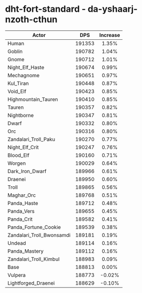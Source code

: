 # dht-fort-standard - da-yshaarj-nzoth-cthun
| Actor | DPS | Increase |
|---|:---:|:---:|
|Human|191353|1.35%|
|Goblin|190782|1.04%|
|Gnome|190712|1.01%|
|Night_Elf_Haste|190674|0.99%|
|Mechagnome|190651|0.97%|
|Kul_Tiran|190448|0.87%|
|Void_Elf|190423|0.85%|
|Highmountain_Tauren|190410|0.85%|
|Tauren|190357|0.82%|
|Nightborne|190347|0.81%|
|Dwarf|190332|0.80%|
|Orc|190316|0.80%|
|Zandalari_Troll_Paku|190270|0.77%|
|Night_Elf_Crit|190247|0.76%|
|Blood_Elf|190160|0.71%|
|Worgen|190029|0.64%|
|Dark_Iron_Dwarf|189966|0.61%|
|Draenei|189950|0.60%|
|Troll|189865|0.56%|
|Maghar_Orc|189768|0.51%|
|Panda_Haste|189712|0.48%|
|Panda_Vers|189655|0.45%|
|Panda_Crit|189582|0.41%|
|Panda_Fortune_Cookie|189539|0.38%|
|Zandalari_Troll_Bwonsamdi|189181|0.19%|
|Undead|189114|0.16%|
|Panda_Mastery|189112|0.16%|
|Zandalari_Troll_Kimbul|188983|0.09%|
|Base|188813|0.00%|
|Vulpera|188773|-0.02%|
|Lightforged_Draenei|188629|-0.10%|

